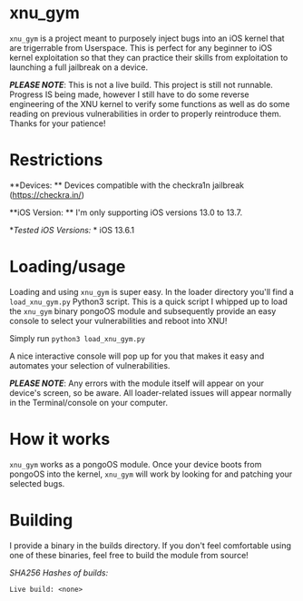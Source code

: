 # xnu_gym

  `xnu_gym` is a project meant to purposely inject bugs into an iOS kernel that are
  trigerrable from Userspace. This is perfect for any beginner to iOS kernel
  exploitation so that they can practice their skills from exploitation to launching
  a full jailbreak on a device.

  **_PLEASE NOTE_**: This is not a live build. This project is still not runnable.
  Progress IS being made, however I still have to do some reverse engineering of
  the XNU kernel to verify some functions as well as do some reading on previous vulnerabilities
  in order to properly reintroduce them. Thanks for your patience!

# Restrictions

  **Devices: ** Devices compatible with the checkra1n jailbreak (https://checkra.in/)

  **iOS Version: ** I'm only supporting iOS versions 13.0 to 13.7.

  **Tested iOS Versions:* * iOS 13.6.1

# Loading/usage

  Loading and using `xnu_gym` is super easy. In the loader directory you'll find a `load_xnu_gym.py`
  Python3 script. This is a quick script I whipped up to load the `xnu_gym` binary pongoOS module
  and subsequently provide an easy console to select your vulnerabilities and reboot into XNU!

  Simply run `python3 load_xnu_gym.py`

  A nice interactive console will pop up for you that makes it easy and automates your selection
  of vulnerabilities.

  **_PLEASE NOTE_**: Any errors with the module itself will appear on your device's screen, so be
  aware. All loader-related issues will appear normally in the Terminal/console on your computer.


# How it works

  `xnu_gym` works as a pongoOS module. Once your device boots from pongoOS into the kernel,
  `xnu_gym` will work by looking for and patching your selected bugs.

# Building

  I provide a binary in the builds directory. If you don't feel comfortable using one of
  these binaries, feel free to build the module from source!

  *SHA256 Hashes of builds:*
  
    Live build: <none>
